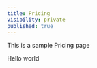 ```yaml
---
title: Pricing
visibility: private
published: true
---
```


This is a sample Pricing page

Hello world
